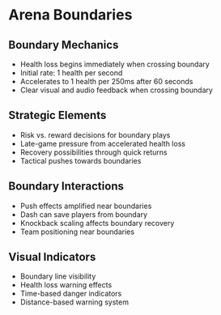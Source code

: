 # Arena Boundaries

## Boundary Mechanics
- Health loss begins immediately when crossing boundary
- Initial rate: 1 health per second
- Accelerates to 1 health per 250ms after 60 seconds
- Clear visual and audio feedback when crossing boundary

## Strategic Elements
- Risk vs. reward decisions for boundary plays
- Late-game pressure from accelerated health loss
- Recovery possibilities through quick returns
- Tactical pushes towards boundaries

## Boundary Interactions
- Push effects amplified near boundaries
- Dash can save players from boundary
- Knockback scaling affects boundary recovery
- Team positioning near boundaries

## Visual Indicators
- Boundary line visibility
- Health loss warning effects
- Time-based danger indicators
- Distance-based warning system